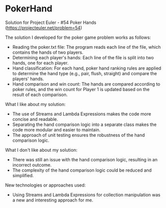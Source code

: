 # PokerHand
Solution for Project Euler - #54 Poker Hands (https://projecteuler.net/problem=54)

The solution I developed for the poker game problem works as follows:
  - Reading the poker.txt file: The program reads each line of the file, which contains the hands of two players.
  - Determining each player's hands: Each line of the file is split into two hands, one for each player.
  - Hand classification: For each hand, poker hand ranking rules are applied to determine the hand type (e.g., pair, flush, straight) and compare the players' hands.
  - Hand comparison and win count: The hands are compared according to poker rules, and the win count for Player 1 is updated based on the result of each comparison.

What I like about my solution:
  - The use of Streams and Lambda Expressions makes the code more concise and readable.
  - Separating the hand comparison logic into a separate class makes the code more modular and easier to maintain.
  - The approach of unit testing ensures the robustness of the hand comparison logic.

What I don't like about my solution:
  - There was still an issue with the hand comparison logic, resulting in an incorrect outcome.
  - The complexity of the hand comparison logic could be reduced and simplified.

New technologies or approaches used:
  - Using Streams and Lambda Expressions for collection manipulation was a new and interesting approach for me.
